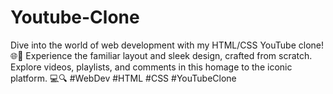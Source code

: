 # Youtube-Clone
Dive into the world of web development with my HTML/CSS YouTube clone! 🌐🎥 Experience the familiar layout and sleek design, crafted from scratch. Explore videos, playlists, and comments in this homage to the iconic platform. 💻🔍 #WebDev #HTML #CSS #YouTubeClone
